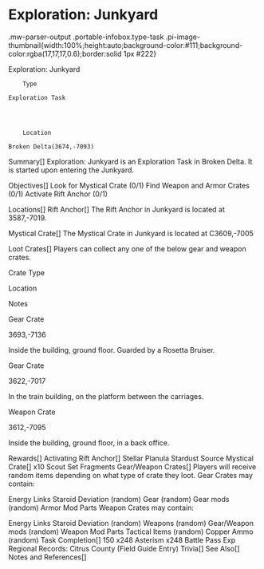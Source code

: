 # Exploration: Junkyard

.mw-parser-output .portable-infobox.type-task .pi-image-thumbnail{width:100%;height:auto;background-color:#111;background-color:rgba(17,17,17,0.6);border:solid 1px #222}

Exploration: Junkyard

	

	
		Type
	
	Exploration Task



	
		Location
	
	Broken Delta(3674,-7093)






Summary[]
Exploration: Junkyard is an Exploration Task in Broken Delta. It is started upon entering the Junkyard.

Objectives[]
Look for Mystical Crate (0/1)
Find Weapon and Armor Crates (0/1)
Activate Rift Anchor (0/1)

Locations[]
Rift Anchor[]
The Rift Anchor in Junkyard is located at 3587,-7019.

Mystical Crate[]
The Mystical Crate in Junkyard is located at C3609,-7005

Loot Crates[]
Players can collect any one of the below gear and weapon crates.



Crate Type

Location

Notes


Gear Crate

3693,-7136

Inside the building, ground floor. Guarded by a Rosetta Bruiser.


Gear Crate

3622,-7017

In the train building, on the platform between the carriages.


Weapon Crate

3612,-7095

Inside the building, ground floor, in a back office.

Rewards[]
Activating Rift Anchor[]
Stellar Planula
Stardust Source
Mystical Crate[]
x10 Scout Set Fragments
Gear/Weapon Crates[]
Players will receive random items depending on what type of crate they loot.
Gear Crates may contain:

Energy Links
Staroid
Deviation (random)
Gear (random)
Gear mods (random)
Armor Mod Parts
Weapon Crates may contain:

Energy Links
Staroid
Deviation (random)
Weapons (random)
Gear/Weapon mods (random)
Weapon Mod Parts
Tactical Items (random)
Copper Ammo (random)
Task Completion[]
150
x248 Asterism
x248 Battle Pass Exp
Regional Records: Citrus County (Field Guide Entry)
Trivia[]
See Also[]
Notes and References[]
